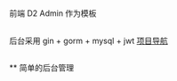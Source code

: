 ##

前端 D2 Admin 作为模板

##

后台采用 gin + gorm + mysql + jwt
[项目导航](https://github.com/Biubiubiuuuu/warehouse/server '项目导航')

##

###

\*\*
简单的后台管理

###

